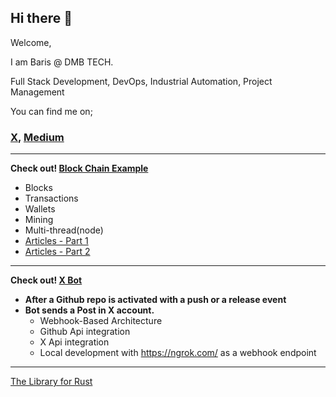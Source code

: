 ## Hi there 👋

Welcome,

I am Baris @ DMB TECH.

Full Stack Development, DevOps, Industrial Automation, Project Management

You can find me on;

### [X](https://x.com/dmbtechdev), [Medium](https://medium.com/@dmbtechdev)

---

**Check out! [Block Chain Example](https://github.com/dmbtechdev/block_chain)**

* Blocks
* Transactions
* Wallets
* Mining
* Multi-thread(node)
* [Articles - Part 1](https://medium.com/@dmbtechdev/building-a-simple-blockchain-example-in-rust-part-1-aa235bceb4b9)
* [Articles - Part 2](https://medium.com/@dmbtechdev/building-a-simple-blockchain-example-in-rust-part-2-8a521eae1e74)

---

**Check out! [X Bot](https://github.com/dmbtechdev/x-bot)**

* **After a Github repo is activated with a push or a release event**
* **Bot sends a Post in X account.**
  * Webhook-Based Architecture
  * Github Api integration
  * X Api integration
  * Local development with https://ngrok.com/ as a webhook endpoint

---

[The Library for Rust](https://github.com/dmbtechdev/The_Library_for_Rust)

<!--  
**dmbtechdev/dmbtechdev** is a ✨ _special_ ✨ repository because its `README.md` (this file) appears on your GitHub profile.

Here are some ideas to get you started:

- 🔭 I’m currently working on ...
- 🌱 I’m currently learning ...
- 👯 I’m looking to collaborate on ...
- 🤔 I’m looking for help with ...
- 💬 Ask me about ...
- 📫 How to reach me: ...
- 😄 Pronouns: ...
- ⚡ Fun fact: ...
-->
